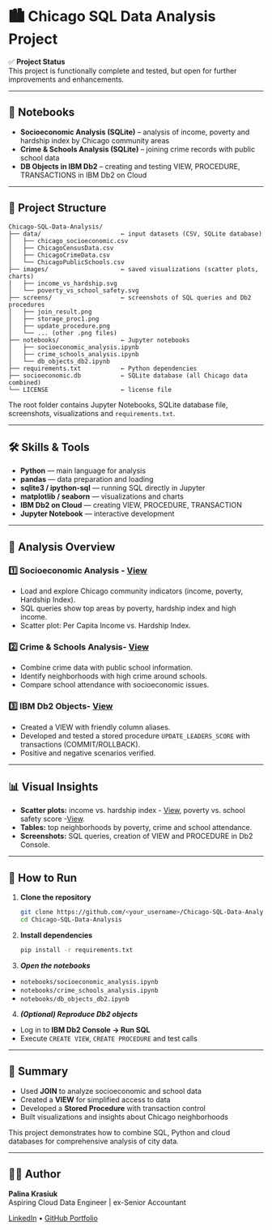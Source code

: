 # 🏙️ Chicago SQL Data Analysis Project

✅ **Project Status**  
This project is functionally complete and tested, but open for further improvements and enhancements.

---

## 📓 Notebooks
- **Socioeconomic Analysis (SQLite)** – analysis of income, poverty and hardship index by Chicago community areas  
- **Crime & Schools Analysis (SQLite)** – joining crime records with public school data  
- **DB Objects in IBM Db2** – creating and testing VIEW, PROCEDURE, TRANSACTIONS in IBM Db2 on Cloud  

---

## 📂 Project Structure
```
Chicago-SQL-Data-Analysis/
├── data/                      ← input datasets (CSV, SQLite database)
│   ├── chicago_socioeconomic.csv
│   ├── ChicagoCensusData.csv
│   ├── ChicagoCrimeData.csv
│   └── ChicagoPublicSchools.csv
├── images/                    ← saved visualizations (scatter plots, charts)
│   ├── income_vs_hardship.svg
│   └── poverty_vs_school_safety.svg
├── screens/                   ← screenshots of SQL queries and Db2 procedures
│   ├── join_result.png
│   ├── storage_proc1.png
│   ├── update_procedure.png
│   └── ... (other .png files)
├── notebooks/                 ← Jupyter notebooks 
│   ├── socioeconomic_analysis.ipynb
│   ├── crime_schools_analysis.ipynb
│   └── db_objects_db2.ipynb
├── requirements.txt           ← Python dependencies
├── socioeconomic.db           ← SQLite database (all Chicago data combined)
└── LICENSE                    ← license file

```

The root folder contains Jupyter Notebooks, SQLite database file, screenshots, visualizations and `requirements.txt`.

---

## 🛠️ Skills & Tools

- **Python** — main language for analysis  
- **pandas** — data preparation and loading  
- **sqlite3 / ipython-sql** — running SQL directly in Jupyter  
- **matplotlib / seaborn** — visualizations and charts  
- **IBM Db2 on Cloud** — creating VIEW, PROCEDURE, TRANSACTION  
- **Jupyter Notebook** — interactive development  

---

## 🔎 Analysis Overview

### 1️⃣ Socioeconomic Analysis - [View](notebooks/socioeconomic_analysis.ipynb)
- Load and explore Chicago community indicators (income, poverty, Hardship Index).
- SQL queries show top areas by poverty, hardship index and high income.
- Scatter plot: Per Capita Income vs. Hardship Index.

### 2️⃣ Crime & Schools Analysis- [View](notebooks/crime_schools_analysis.ipynb)
- Combine crime data with public school information.
- Identify neighborhoods with high crime around schools.
- Compare school attendance with socioeconomic issues.

### 3️⃣ IBM Db2 Objects- [View](notebooks/db_objects_db2.ipynb)
- Created a VIEW with friendly column aliases.
- Developed and tested a stored procedure `UPDATE_LEADERS_SCORE` with transactions (COMMIT/ROLLBACK).
- Positive and negative scenarios verified.

---

## 📊 Visual Insights
- **Scatter plots:** income vs. hardship index - [View](images/income_vs_hardship.svg), poverty vs. school safety score -[View](images/poverty_vs_school_safety.svg).
- **Tables:** top neighborhoods by poverty, crime and school attendance.
- **Screenshots:** SQL queries, creation of VIEW and PROCEDURE in Db2 Console.

---

## 🚀 How to Run

1. **Clone the repository**
   ```bash
   git clone https://github.com/<your_username>/Chicago-SQL-Data-Analysis.git
   cd Chicago-SQL-Data-Analysis
   ```
   
2. **Install dependencies**
   ```bash
   pip install -r requirements.txt
   ```

3. ***Open the notebooks***

- `notebooks/socioeconomic_analysis.ipynb`
- `notebooks/crime_schools_analysis.ipynb`
- `notebooks/db_objects_db2.ipynb`

4. ***(Optional) Reproduce Db2 objects***
- Log in to **IBM Db2 Console → Run SQL**  
- Execute `CREATE VIEW`, `CREATE PROCEDURE` and test calls  

---

## 📝 Summary
- Used **JOIN** to analyze socioeconomic and school data  
- Created a **VIEW** for simplified access to data  
- Developed a **Stored Procedure** with transaction control  
- Built visualizations and insights about Chicago neighborhoods  

This project demonstrates how to combine SQL, Python and cloud databases for comprehensive analysis of city data.

---

## 👩‍💻 Author
**Palina Krasiuk**  
Aspiring Cloud Data Engineer | ex-Senior Accountant  

[LinkedIn](https://www.linkedin.com/in/palina-krasiuk-954403472/) • [GitHub Portfolio](https://github.com/CloudDataPalina)



